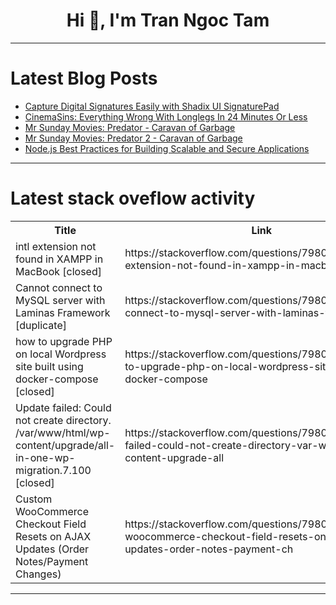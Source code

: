 <h1 align="center">Hi 👋, I'm Tran Ngoc Tam</h1>

---

# Latest Blog Posts 
<!-- BLOG-POST-LIST:START -->
- [Capture Digital Signatures Easily with Shadix UI SignaturePad](https://dev.to/gihanrangana/capture-digital-signatures-easily-with-shadix-ui-signaturepad-13po)
- [CinemaSins: Everything Wrong With Longlegs In 24 Minutes Or Less](https://dev.to/popcorn_movies/cinemasins-everything-wrong-with-longlegs-in-24-minutes-or-less-42ee)
- [Mr Sunday Movies: Predator - Caravan of Garbage](https://dev.to/popcorn_movies/mr-sunday-movies-predator-caravan-of-garbage-1b7c)
- [Mr Sunday Movies: Predator 2 - Caravan of Garbage](https://dev.to/popcorn_movies/mr-sunday-movies-predator-2-caravan-of-garbage-o4f)
- [Node.js Best Practices for Building Scalable and Secure Applications](https://dev.to/msnmongare/nodejs-best-practices-for-building-scalable-and-secure-applications-434j)
<!-- BLOG-POST-LIST:END -->

---

# Latest stack oveflow activity
<table>
  <tr><th>Title</th><th>Link</th></tr>
  <!-- STACKOVERFLOW:START --><tr><td>intl extension not found in XAMPP in MacBook [closed]</td><td>https://stackoverflow.com/questions/79806337/intl-extension-not-found-in-xampp-in-macbook</td></tr><tr><td>Cannot connect to MySQL server with Laminas Framework [duplicate]</td><td>https://stackoverflow.com/questions/79806116/cannot-connect-to-mysql-server-with-laminas-framework</td></tr><tr><td>how to upgrade PHP on local Wordpress site built using docker-compose [closed]</td><td>https://stackoverflow.com/questions/79806109/how-to-upgrade-php-on-local-wordpress-site-built-using-docker-compose</td></tr><tr><td>Update failed: Could not create directory. /var/www/html/wp-content/upgrade/all-in-one-wp-migration.7.100 [closed]</td><td>https://stackoverflow.com/questions/79806033/update-failed-could-not-create-directory-var-www-html-wp-content-upgrade-all</td></tr><tr><td>Custom WooCommerce Checkout Field Resets on AJAX Updates &lpar;Order Notes/Payment Changes&rpar;</td><td>https://stackoverflow.com/questions/79805550/custom-woocommerce-checkout-field-resets-on-ajax-updates-order-notes-payment-ch</td></tr><!-- STACKOVERFLOW:END -->
</table>

---


